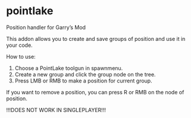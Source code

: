 # pointlake
Position handler for Garry’s Mod

This addon allows you to create and save groups of position and use it in your code.

How to use:
1. Choose a PointLake toolgun in spawnmenu.
2. Create a new group and click the group node on the tree.
3. Press LMB or RMB to make a position for current group.

If you want to remove a position, you can press R or RMB on the node of position.

!!!DOES NOT WORK IN SINGLEPLAYER!!!
